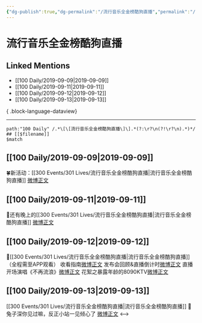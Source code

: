 ```yaml
---
{"dg-publish":true,"dg-permalink":"/流行音乐全金榜酷狗直播","permalink":"/流行音乐全金榜酷狗直播/","created":"2023-03-28T16:29:17.000+08:00","updated":"2023-04-10T16:24:35.000+08:00"}
---
```


# 流行音乐全金榜酷狗直播

## Linked Mentions
- [[100 Daily/2019-09-09\|2019-09-09]]
- [[100 Daily/2019-09-11\|2019-09-11]]
- [[100 Daily/2019-09-12\|2019-09-12]]
- [[100 Daily/2019-09-13\|2019-09-13]]

{ .block-language-dataview}

---

```expander
path:"100 Daily" /.*\[\[流行音乐全金榜酷狗直播\]\].*(?:\r?\n(?!\r?\n).*)*/
## [[$filename]]
$match
```
## [[100 Daily/2019-09-09\|2019-09-09]]
🍀新活动：[[300 Events/301 Lives/流行音乐全金榜酷狗直播\|流行音乐全金榜酷狗直播]]
[微博正文](https://m.weibo.cn/6466290670/4414629050638890)
## [[100 Daily/2019-09-11\|2019-09-11]]
🌛还有晚上的[[300 Events/301 Lives/流行音乐全金榜酷狗直播\|流行音乐全金榜酷狗直播]]
[微博正文](https://m.weibo.cn/6466290670/4415283583828276)

## [[100 Daily/2019-09-12\|2019-09-12]]
💫[[300 Events/301 Lives/流行音乐全金榜酷狗直播\|流行音乐全金榜酷狗直播]]
（全程需至APP观看）
收看指南[微博正文](https://m.weibo.cn/6466290670/4415773088721780)
发布会回顾&直播倒计时[微博正文](https://m.weibo.cn/6466290670/4415791258457592)
直播开场演唱《不再流浪》[微博正文](https://m.weibo.cn/6466290670/4415826087986047)
花絮之暴露年龄的8090KTV[微博正文](https://m.weibo.cn/6466290670/4415827623128477)
## [[100 Daily/2019-09-13\|2019-09-13]]
[[300 Events/301 Lives/流行音乐全金榜酷狗直播\|流行音乐全金榜酷狗直播]]
🐰 兔子深你见过嘛，反正小站一见倾心了
[微博正文](https://m.weibo.cn/6466290670/4416036059245645)
<-->